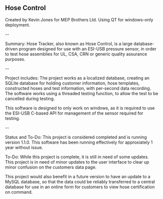 Hose Control
-- 

Created by Kevin Jones for MEP Brothers Ltd.
Using QT for windows-only deployment. 

-- 

Summary: Hose Tracker, also known as Hose Control, is a large database-driven
program designed for use with an ESI-USB pressure sensor, in order to test 
hose assemblies for UL, CSA, CRN or generic quality assurance purposes. 

--

Project includes: The project works as a localized database, creating an SQLite
database for holding customer information, hose templates, constructed hoses 
and test information, with per-second data recording. The software works using 
a threaded testing function, to allow the test to be cancelled during testing. 

This software is designed to only work on windows, as it is required to use the 
ESI-USB C-based API for management of the sensor required for testing. 

-- 

Status and To-Do: This project is considered completed and is running 
version 1.1.0. This software has been running effectively for approxiately 
1 year without issue. 

To-Do: While this project is complete, it is still in need of some updates. 
This project is in need of minor updates to the user interface to clear up
minor confusion on the customers data page. 

This project would also benefit in a future version to have an update to a 
MySQL database, so that the data could be reliably transferred to a central 
database for use in an online form for customers to view hose certification 
on command. 